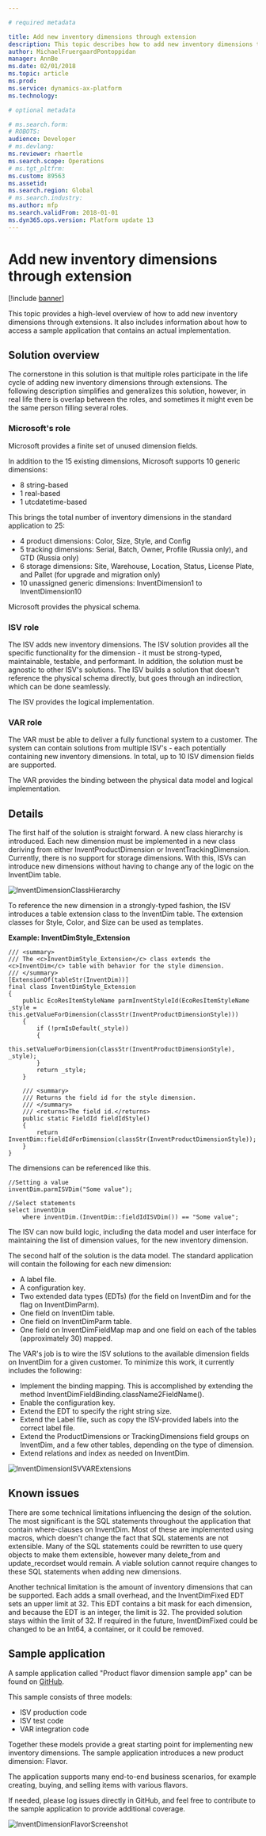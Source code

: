 ```yaml
---

# required metadata

title: Add new inventory dimensions through extension
description: This topic describes how to add new inventory dimensions through extensions.
author: MichaelFruergaardPontoppidan
manager: AnnBe
ms.date: 02/01/2018
ms.topic: article
ms.prod: 
ms.service: dynamics-ax-platform
ms.technology: 

# optional metadata

# ms.search.form: 
# ROBOTS: 
audience: Developer
# ms.devlang: 
ms.reviewer: rhaertle
ms.search.scope: Operations
# ms.tgt_pltfrm: 
ms.custom: 89563
ms.assetid: 
ms.search.region: Global
# ms.search.industry: 
ms.author: mfp
ms.search.validFrom: 2018-01-01
ms.dyn365.ops.version: Platform update 13
---
```


# Add new inventory dimensions through extension

[!include [banner](../includes/banner.md)]

This topic provides a high-level overview of how to add new inventory dimensions through extensions. It also includes information about how to access a sample application that contains an actual implementation.

## Solution overview
The cornerstone in this solution is that multiple roles participate in the life cycle of adding new inventory dimensions through extensions. The following description simplifies and generalizes this solution, however, in real life there is overlap between the roles, and sometimes it might even be the same person filling several roles.

### Microsoft's role
Microsoft provides a finite set of unused dimension fields.

In addition to the 15 existing dimensions, Microsoft supports 10 generic dimensions: 
- 8 string-based
- 1 real-based
- 1 utcdatetime-based
 
This brings the total number of inventory dimensions in the standard application to 25:

- 4 product dimensions: Color, Size, Style, and Config
- 5 tracking dimensions: Serial, Batch, Owner, Profile (Russia only), and GTD (Russia only)
- 6 storage dimensions: Site, Warehouse, Location, Status, License Plate, and Pallet (for upgrade and migration only)
- 10 unassigned generic dimensions: InventDimension1 to InventDimension10

Microsoft provides the physical schema.

### ISV role
The ISV adds new inventory dimensions. The ISV solution provides all the specific functionality for the dimension - it must be strong-typed, maintainable, testable, and performant. In addition, the solution must be agnostic to other ISV's solutions.
The ISV builds a solution that doesn't reference the physical schema directly, but goes through an indirection, which can be done seamlessly. 

The ISV provides the logical implementation.

### VAR role
The VAR must be able to deliver a fully functional system to a customer. The system can contain solutions from multiple ISV's - each potentially containing new inventory dimensions. In total, up to 10 ISV dimension fields are supported.

The VAR provides the binding between the physical data model and logical implementation.

## Details
The first half of the solution is straight forward. A new class hierarchy is introduced. Each new dimension must be implemented in a new class deriving from either InventProductDimension or InventTrackingDimension. Currently, there is no support for storage dimensions. With this, ISVs can introduce new dimensions without having to change any of the logic on the InventDim table. 

![InventDimensionClassHierarchy](media/InventDimensions1.png)

To reference the new dimension in a strongly-typed fashion, the ISV introduces a table extension class to the InventDim table. The extension classes for Style, Color, and Size can be used as templates.
 
**Example: InventDimStyle_Extension** 

```xpp
/// <summary>
/// The <c>InventDimStyle_Extension</c> class extends the <c>InventDim</c> table with behavior for the style dimension.
/// </summary>
[ExtensionOf(tableStr(InventDim))]
final class InventDimStyle_Extension
{
    public EcoResItemStyleName parmInventStyleId(EcoResItemStyleName _style = this.getValueForDimension(classStr(InventProductDimensionStyle)))
    {
        if (!prmIsDefault(_style))
        {
            this.setValueForDimension(classStr(InventProductDimensionStyle), _style);
        }
        return _style;
    }

    /// <summary>
    /// Returns the field id for the style dimension.
    /// </summary>
    /// <returns>The field id.</returns>
    public static FieldId fieldIdStyle()
    {
        return InventDim::fieldIdForDimension(classStr(InventProductDimensionStyle));
    }
}
```

The dimensions can be referenced like this.

```xpp
//Setting a value
inventDim.parmISVDim("Some value");

//Select statements
select inventDim
    where inventDim.(InventDim::fieldIdISVDim()) == "Some value";
```

The ISV can now build logic, including the data model and user interface for maintaining the list of dimension values, for the new inventory dimension.

The second half of the solution is the data model. The standard application will contain the following for each new dimension:
- A label file.
- A configuration key.
- Two extended data types (EDTs) (for the field on InventDim and for the flag on InventDimParm).
- One field on InventDim table.
- One field on InventDimParm table.
- One field on InventDimFieldMap map and one field on each of the tables (approximately 30) mapped.

The VAR's job is to wire the ISV solutions to the available dimension fields on InventDim for a given customer. To minimize this work, it currently includes the following:
- Implement the binding mapping. This is accomplished by extending the method InventDimFieldBinding.className2FieldName().
- Enable the configuration key.
- Extend the EDT to specify the right string size.
- Extend the Label file, such as copy the ISV-provided labels into the correct label file.
- Extend the ProductDimensions or TrackingDimensions field groups on InventDim, and a few other tables, depending on the type of dimension.
- Extend relations and index as needed on InventDim.

![InventDimensionISVVARExtensions](media/InventDimensions4.png)

## Known issues

There are some technical limitations influencing the design of the solution. The most significant is the SQL statements throughout the application that contain where-clauses on InventDim. Most of these are implemented using macros, which doesn't change the fact that SQL statements are not extensible. Many of the SQL statements could be rewritten to use query objects to make them extensible, however many delete_from and update_recordset would remain. A viable solution cannot require changes to these SQL statements when adding new dimensions.

Another technical limitation is the amount of inventory dimensions that can be supported. Each adds a small overhead, and the InventDimFixed EDT sets an upper limit at 32. This EDT contains a bit mask for each dimension, and because the EDT is an integer, the limit is 32. The provided solution stays within the limit of 32. If required in the future, InventDimFixed could be changed to be an Int64, a container, or it could be removed.

## Sample application

A sample application called "Product flavor dimension sample app" can be found on [GitHub](https://github.com/Microsoft/Product-flavor-dimension-sample-app). 

This sample consists of three models: 
 - ISV production code
 - ISV test code
 - VAR integration code
 
Together these models provide a great starting point for implementing new inventory dimensions. The sample application introduces a new product dimension: Flavor. 

The application supports many end-to-end business scenarios, for example creating, buying, and selling items with various flavors.

If needed, please log issues directly in GitHub, and feel free to contribute to the sample application to provide additional coverage.
 
![InventDimensionFlavorScreenshot](media/InventDimensions5.jpg)
